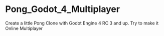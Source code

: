 # Pong_Godot_4_Multiplayer
Create a little Pong Clone with Godot Engine 4 RC 3 and up. Try to make it Online Multiplayer
